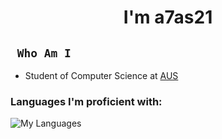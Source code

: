 <h1 align="center">I'm a7as21</h1>

## ` Who Am I`

- Student of Computer Science at [AUS](https://www.aus.edu)


### Languages I'm proficient with:
![My Languages](https://skillicons.dev/icons?i=c,cpp,cs,java,python,js,html,css,git,matlab,md)

